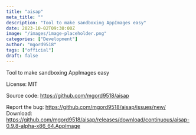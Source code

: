```yaml
---
title: "aisap"
meta_title: ""
description: "Tool to make sandboxing AppImages easy"
date: 2023-10-02T09:30:00Z
image: "/images/image-placeholder.png"
categories: ["Development"]
author: "mgord9518"
tags: ["official"]
draft: false
---
```


Tool to make sandboxing AppImages easy

License: MIT

Source code: https://github.com/mgord9518/aisap

Report the bug: https://github.com/mgord9518/aisap/issues/new/  
Download: https://github.com/mgord9518/aisap/releases/download/continuous/aisap-0.9.8-alpha-x86_64.AppImage
